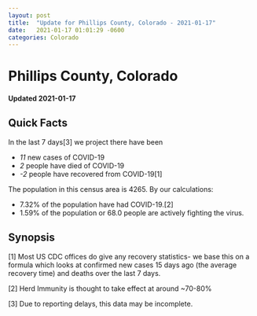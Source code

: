 ```yaml
---
layout: post
title:  "Update for Phillips County, Colorado - 2021-01-17"
date:   2021-01-17 01:01:29 -0600
categories: Colorado
---
```


# Phillips County, Colorado
#### Updated 2021-01-17

## Quick Facts

In the last 7 days[3] we project there have been
- *11* new cases of COVID-19
- *2* people have died of COVID-19
- *-2* people have recovered from COVID-19[1]

The population in this census area is 4265. By our calculations:
- 7.32% of the population have had COVID-19.[2]
- 1.59% of the population or 68.0 people are actively fighting the virus.

## Synopsis




[1] Most US CDC offices do give any recovery statistics- we base this on a formula which looks at confirmed new cases
15 days ago (the average recovery time) and deaths over the last 7 days.

[2] Herd Immunity is thought to take effect at around ~70-80%

[3] Due to reporting delays, this data may be incomplete.
 
    